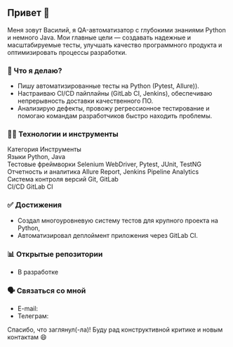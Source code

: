 ## Привет 👋

Меня зовут Василий, я QA-автоматизатор с глубокими знаниями Python и немного Java. 
Мои главные цели — создавать надежные и масштабируемые тесты, 
улучшать качество программного продукта и оптимизировать процессы разработки.
### 🎯 Что я делаю?
- Пишу автоматизированные тесты на Python (Pytest, Allure)).
- Настраиваю CI/CD пайплайны (GitLab CI, Jenkins), обеспечиваю непрерывность доставки качественного ПО.
- Анализирую дефекты, провожу регрессионное тестирование и помогаю командам разработчиков быстро находить проблемы.
  
### 👩‍💻 Технологии и инструменты
Категория	Инструменты  
Языки	Python, Java  
Тестовые фреймворки	Selenium WebDriver, Pytest, JUnit, TestNG  
Отчетность и аналитика	Allure Report, Jenkins Pipeline Analytics  
Система контроля версий	Git, GitLab  
CI/CD	GitLab CI  
### ✅ Достижения
- Создал многоуровневую систему тестов для крупного проекта на Python,
- Автоматизировал деплоймент приложения через GitLab CI.

### 📊 Открытые репозитории
- В разработке

### 🗣 Связаться со мной
- E-mail: 
- Телеграм: 



  
Спасибо, что заглянул(-ла)! Буду рад конструктивной критике и новым контактам 😄



